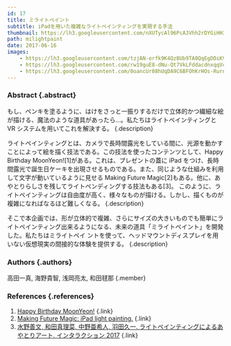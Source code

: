 ```yaml
---
id: 17
title: ミライトペイント
subtitle: iPadを用いた複雑なライトペインティングを実現する手法
thumbnail: https://lh3.googleusercontent.com/nXUTycAl96PcAJVhh2rDYGiHH3EZbupe2iVJyjL7PTwqZS4eJWFkBRzGbT2Jo39QBcAjv7V0-3VjnUQXK-QaLYc50aVUWoiUOZMOnKKgJ5mNHbASIE4CFXXOJsMBsXI_WLayG-muDkk1NQcm8DGJpgCEnHGpsf_OuKUH_frfpZP9F_rX_8xp8gCg3lhtjPfojS-IMBzpn0_bD0Hji-IJQA9h3MmmkjJ4tto8x9QdmOmdfnL3_iO8vzY8YOlw4JJRaXflrFENC0l2le7vK89aSA0P3ixkvFlKVvVBTFGQQ4KyDJfrj8P19JlAd-Qlf4hxhaViokZSxNDSdAWbnud_reOEQ2_Q2C3wfjRxDXfayseuS_NITo2NibGiTCWScXWg4ryKvkx-Wca3poKfgl-wJ5rorXvOOKCSTcdgLlOwk5tW04rRak2ivr8CSwscuHO4sdctsupTJflXwUe2BcXr-XHa0tYKndO-QLZGjYxe3jUiVy2MIKiATc1s9JKOC8izJ00mjzaEL8pYZwIU1TOtPq8l3b24MttypSvenIgC6rlcxkFxTQyemGNu-fHok8LHQmSO0gB7d-Zk0MuU6ZXqIaH0PW5YeLD22Ri7vrvG=w710-h574-rp
path: milightpaint
date: 2017-06-16
images: 
    - https://lh3.googleusercontent.com/tzjAN-orfk9K4QzBUb9TA0QqEgDDiKVUJC5pvszzRlLpCK0gO8Pm7EOIaf__n1Et5pty74FwAsrF-WpBmu9F-3JeodEssUIbHEpaaCeyu-CH9j4cJ_XT_iF91aSfDwmd8RNoXf6nC-jkSTWYJCXONSW9PqA8dh-7cYB8DS6fJf2dzECbjPV__LlpNZdxoAxZqx_ezx-U-GPf578S_18I-SembqE_057x6MuZq0mCaDAjNqFqD3Z9Sy9GbgRavaGHXaHqst67VrU4Vw_Domhkqx3LNF6IfLxyVh_b7Ey1COSk-kyZ6pMHDW37PNyyChNpcpYZsLFbxGyDbcLBcx3KE7NvKN3uceNP3JCjBpFRs0nb0cIgqYuwcq8ZPLVvJBZBNzYCTudv4kCwU8ywUUUYlSghecXRmyMZO09LdIYLj1-CpQDognZgsTgmijfIsEgiqiVnDFmTc93VLqdQk7sZanE5Xcny_omBn8yb9748Nsg4dZrtG_1gGvV0DVAVDArRZouZp4bOVPValVKkVlIOumeqisXtj8wNh2sB_C2dZ7BLgm9OZyQuOCitZEwdzUjKxVeGpBa_VOXnJxWrGwOZWWO_yEPdTOU2fGWfvPHM=w1418-h526-rp
    - https://lh3.googleusercontent.com/rw19guE8-dNu-Qt7VkLFddacdnxqqVc-fMIhwDbbDBm4X9JuSdPIbIFkEp99VR7c1G7D7Jqhi4sfvCdsNmvf5yICCN3RXFqWRGmvwkDwX9Ag51ZYxIltV3ktGGl0gbvAjsMA7whKbJFh9aGaM3zaL4Xkt7myZbZbmKGdaoy-chZMWBgoVBTRMKWrGNtQs82je3DNpS_dir1PKAkZbemM6MiRNNLVAdhPsRDpTxnFzmYI24ayLfDBMhsfta4YDqMoJRydHzSrdfBfimfD1LusxBKW0FXO6qsKULOJaurb_0aX9-pPVLHNYeJClZavp6ehOIlTT-Y5sZwE4RXVZ3h29PZio41GKTxoDJi8VGVtTowb_lCoVxS2lUq05uWbF3Gq8VSbYu38l8Kq90SOcysdsO2mLQi8m6QQAoAsAyvJ4H-pyvqBb0XlsDnPnKFxChpCArI86iXhgW1-aDv6SpX0ixDbwFLaoSMbZQor49mVdJ_fLJSQyB_ZkPmiDsqVVv0CnWhtQJ5Ev3ujzRXLt3Vf1udeaZhuagGrI_R0tWYyZS8XLm38egrenPTQhNdChE0Q-VZsGeT10DAPy7el5LSMroQzypD60gXaGXde5ZEJFD6apma4mQrAcjIdWEpjF8miqD3CHvF05sa_tlzxsG-QaKrM7eoBtXw=w1510-h1006-no
    - https://lh3.googleusercontent.com/0oancUr08hUqDA9C6BFOhKrHOs-RurnkjN72za8H5wTnFrhPeYSjcyyQXPr-7ViciY_LSMdMgLEvhQZ8cA1DhjeAlGGhYS-7HU_5BdVdQ9rYkup5vgmgcPM3JX1u48-PqbHUSnNJRdkeroStQNOOBSjLJZANgv0ydF1uycYt-JsAtj8O_YaoQ_dE2dK2B2kwwG8S6ILvILSIsoAcJa5WsH_QBX2yR9sNeyhA00_1_-c7qfqDRxO_gMsRarFWf0G1yxK3bgP8nwDA9niuUss_S4LOQibSBfxgCSPMz453Q2qVpTc1RbNASKzH_1H4BEJdxlsnPAOB7PMkH00hF0EfuPFb0rrq9SiOxEfcr8fVl3yj8Ix7Iso6YItCMbR9ve_ZcPhoxz_ccYIRPPauRw3K0x_jsQJXY6lzoBxzYbBYQmQ5pv1nMIp-RGQ3PkVPv1te8U_1Y4LyP2rMiFjzQJ4ruP24T9Q5gQcCSKP-e0j764nap1733qsgBm1pL6A4MCPoHUuDOOKcsQbetpdFR2tzmNq7UIT5AkM7EKXkdHEcrAYVRmYdEI2jL_0grBaMvhyhbpdtI4UEfqyoNGWarrPxYBaTd-RSY88t25W1JIB7-MaA7DeN21wcnVT0MMYEG5VMSrZ_PUBbqr6xXf0JO5O-OoLqAtC8aLI=w1510-h1006-no
---
```


### Abstract  {.abstract}

もし、ペンキを塗るように、はけをさっと一振りするだけで立体的かつ繊細な絵が描ける、魔法のような道具があったら...。私たちはライトペインティングと VR システムを用いてこれを解決する。 {.description}

ライトペインティングとは、カメラで長時間露光をしている間に、光源を動かすことによって絵を描く技法である。この技法を使ったコンテンツとして、Happy Birthday MoonYeon![1]がある。これは、プレゼントの蓋に iPad をつけ、長時間露光で誕生日ケーキを出現させるものである。また、同じような仕組みを利用して文字が動いているように見せる Making Future Magic[2]もある。他に、あやとりらしさを残してライトペンディングする技法もある[3]。 このように、ライトペインティングは自由度が高く、様々なものが描ける。しかし、描くものが複雑になればなるほど難しくなる。 {.description}

そこで本企画では、形が立体的で複雑、さらにサイズの大きいものでも簡単にライトペインティング出来るようになる、未来の道具「ミライトペイント」を開発した。私たちはミライトペイ ントを使って、ヘッドマウントディスプレイを用いない仮想現実の間接的な体験を提供する。 {.description}

### Authors {.authors}

高田一真, 海野貴智, 浅岡亮太, 和田毬那 {.member}

### References {.references}

1. [Happy Birthday MoonYeon!](https://vimeo.com/84013393) {.link}
2. [Making Future Magic: iPad light painting.](https://vimeo.com/14958082) {.link}
3. [水野善文, 和田真理菜, 中野亜希人, 羽田久一. ライトペインティングによるあやとりアート. インタラクション 2017](http://www.interaction-ipsj.org/proceedings/2017/data/pdf/2-506-25.pdf) {.link}
